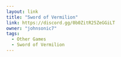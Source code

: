 ```yaml
---
layout: link
title: "Sword of Vermilion"
link: https://discord.gg/0b0ZitR25ZeGGiLT
owner: "johnsonic7"
tags: 
  - Other Games
  - Sword of Vermilion
---
```

